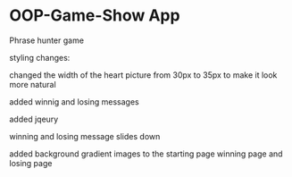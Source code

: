 # OOP-Game-Show App 
 Phrase hunter game 



styling changes: 

changed the width of the heart picture from 30px to 35px to make it look more natural 

added winnig and losing messages

added jqeury

winning and losing message slides down

added background gradient images to the starting page winning page and losing page
